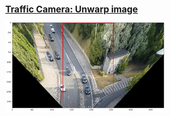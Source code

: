# [Traffic Camera: Unwarp image](TrafficCamera_Unwarp_Image.md)

[![png](TrafficCamera_Unwarp_Image/output_13_0.png)](TrafficCamera_Unwarp_Image.md)
